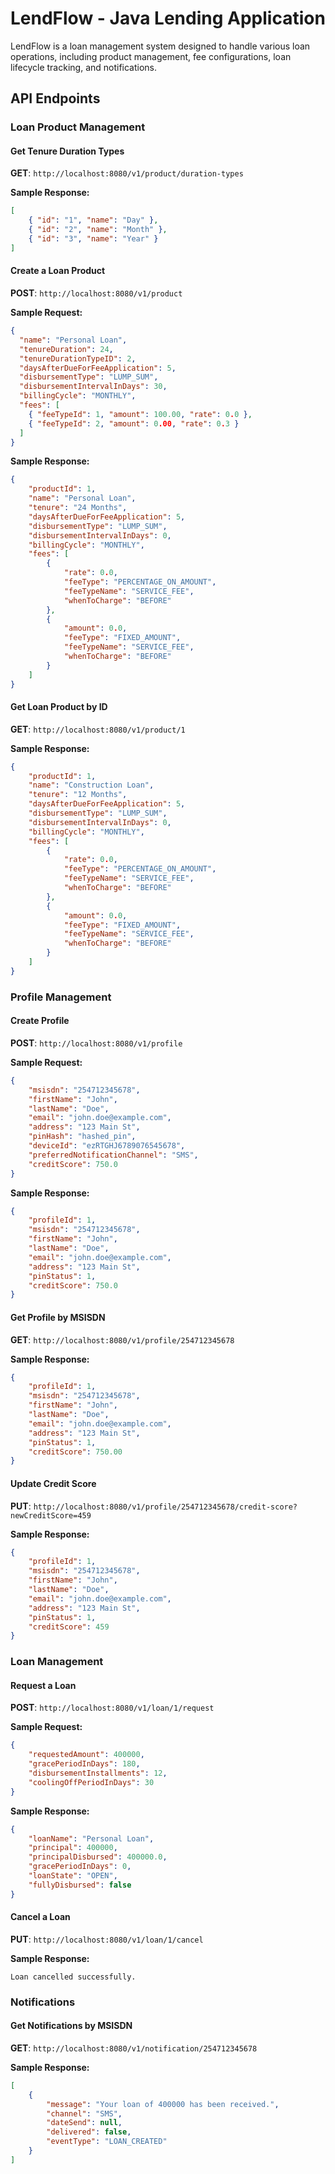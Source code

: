 # LendFlow - Java Lending Application

LendFlow is a loan management system designed to handle various loan operations, including product management, fee configurations, loan lifecycle tracking, and notifications.

## API Endpoints

### Loan Product Management

#### Get Tenure Duration Types
**GET**: `http://localhost:8080/v1/product/duration-types`

**Sample Response:**
```json
[
    { "id": "1", "name": "Day" },
    { "id": "2", "name": "Month" },
    { "id": "3", "name": "Year" }
]
```

#### Create a Loan Product
**POST**: `http://localhost:8080/v1/product`

**Sample Request:**
```json
{
  "name": "Personal Loan",
  "tenureDuration": 24,
  "tenureDurationTypeID": 2,
  "daysAfterDueForFeeApplication": 5,
  "disbursementType": "LUMP_SUM",
  "disbursementIntervalInDays": 30,
  "billingCycle": "MONTHLY",
  "fees": [
    { "feeTypeId": 1, "amount": 100.00, "rate": 0.0 },
    { "feeTypeId": 2, "amount": 0.00, "rate": 0.3 }
  ]
}
```

**Sample Response:**
```json
{
    "productId": 1,
    "name": "Personal Loan",
    "tenure": "24 Months",
    "daysAfterDueForFeeApplication": 5,
    "disbursementType": "LUMP_SUM",
    "disbursementIntervalInDays": 0,
    "billingCycle": "MONTHLY",
    "fees": [
        {
            "rate": 0.0,
            "feeType": "PERCENTAGE_ON_AMOUNT",
            "feeTypeName": "SERVICE_FEE",
            "whenToCharge": "BEFORE"
        },
        {
            "amount": 0.0,
            "feeType": "FIXED_AMOUNT",
            "feeTypeName": "SERVICE_FEE",
            "whenToCharge": "BEFORE"
        }
    ]
}
```

#### Get Loan Product by ID
**GET**: `http://localhost:8080/v1/product/1`

**Sample Response:**
```json
{
    "productId": 1,
    "name": "Construction Loan",
    "tenure": "12 Months",
    "daysAfterDueForFeeApplication": 5,
    "disbursementType": "LUMP_SUM",
    "disbursementIntervalInDays": 0,
    "billingCycle": "MONTHLY",
    "fees": [
        {
            "rate": 0.0,
            "feeType": "PERCENTAGE_ON_AMOUNT",
            "feeTypeName": "SERVICE_FEE",
            "whenToCharge": "BEFORE"
        },
        {
            "amount": 0.0,
            "feeType": "FIXED_AMOUNT",
            "feeTypeName": "SERVICE_FEE",
            "whenToCharge": "BEFORE"
        }
    ]
}
```

### Profile Management

#### Create Profile
**POST**: `http://localhost:8080/v1/profile`

**Sample Request:**
```json
{
    "msisdn": "254712345678",
    "firstName": "John",
    "lastName": "Doe",
    "email": "john.doe@example.com",
    "address": "123 Main St",
    "pinHash": "hashed_pin",
    "deviceId": "ezRTGHJ6789076545678",
    "preferredNotificationChannel": "SMS",
    "creditScore": 750.0
}
```

**Sample Response:**
```json
{
    "profileId": 1,
    "msisdn": "254712345678",
    "firstName": "John",
    "lastName": "Doe",
    "email": "john.doe@example.com",
    "address": "123 Main St",
    "pinStatus": 1,
    "creditScore": 750.0
}
```

#### Get Profile by MSISDN
**GET**: `http://localhost:8080/v1/profile/254712345678`

**Sample Response:**
```json
{
    "profileId": 1,
    "msisdn": "254712345678",
    "firstName": "John",
    "lastName": "Doe",
    "email": "john.doe@example.com",
    "address": "123 Main St",
    "pinStatus": 1,
    "creditScore": 750.00
}
```

#### Update Credit Score
**PUT**: `http://localhost:8080/v1/profile/254712345678/credit-score?newCreditScore=459`

**Sample Response:**
```json
{
    "profileId": 1,
    "msisdn": "254712345678",
    "firstName": "John",
    "lastName": "Doe",
    "email": "john.doe@example.com",
    "address": "123 Main St",
    "pinStatus": 1,
    "creditScore": 459
}
```

### Loan Management

#### Request a Loan
**POST**: `http://localhost:8080/v1/loan/1/request`

**Sample Request:**
```json
{
    "requestedAmount": 400000,
    "gracePeriodInDays": 180,
    "disbursementInstallments": 12,
    "coolingOffPeriodInDays": 30
}
```

**Sample Response:**
```json
{
    "loanName": "Personal Loan",
    "principal": 400000,
    "principalDisbursed": 400000.0,
    "gracePeriodInDays": 0,
    "loanState": "OPEN",
    "fullyDisbursed": false
}
```

#### Cancel a Loan
**PUT**: `http://localhost:8080/v1/loan/1/cancel`

**Sample Response:**
```
Loan cancelled successfully.
```

### Notifications

#### Get Notifications by MSISDN
**GET**: `http://localhost:8080/v1/notification/254712345678`

**Sample Response:**
```json
[
    {
        "message": "Your loan of 400000 has been received.",
        "channel": "SMS",
        "dateSend": null,
        "delivered": false,
        "eventType": "LOAN_CREATED"
    }
]
```

